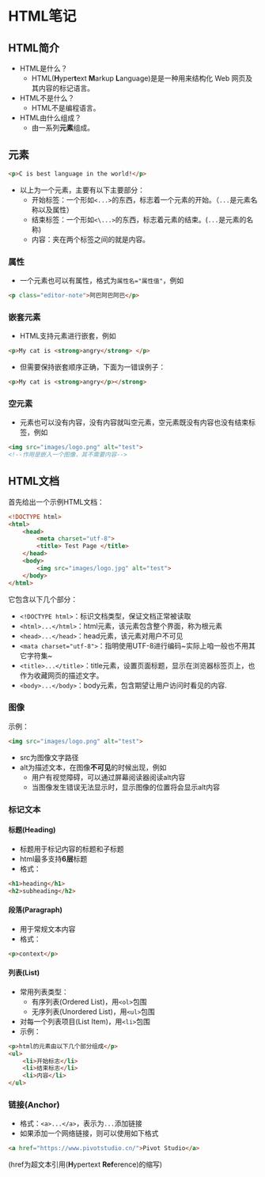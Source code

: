 # HTML笔记

## HTML简介

- HTML是什么？
  - HTML(**H**yper**t**ext **M**arkup **L**anguage)是是一种用来结构化 Web 网页及其内容的标记语言。
- HTML不是什么？
  - HTML不是编程语言。
- HTML由什么组成？
  - 由一系列**元素**组成。

## 元素

```html
<p>C is best language in the world!</p>
```

- 以上为一个元素，主要有以下主要部分：
  - 开始标签：一个形如`<...>`的东西，标志着一个元素的开始。（`...`是元素名称以及属性）
  - 结束标签：一个形如`<\...>`的东西，标志着元素的结束。(`...`是元素的名称)
  - 内容：夹在两个标签之间的就是内容。

### 属性

- 一个元素也可以有属性，格式为`属性名="属性值"`，例如

```html
<p class="editor-note">阿巴阿巴阿巴</p>
```

### 嵌套元素

- HTML支持元素进行嵌套，例如

```html
<p>My cat is <strong>angry</strong> </p>
```

- 但需要保持嵌套顺序正确，下面为一错误例子：

```html
<p>My cat is <strong>angry</p></strong>
```

### 空元素

- 元素也可以没有内容，没有内容就叫空元素，空元素既没有内容也没有结束标签，例如

```html
<img src="images/logo.png" alt="test">
<!--作用是嵌入一个图像，其不需要内容-->
```

## HTML文档

首先给出一个示例HTML文档：

```html
<!DOCTYPE html>
<html>
    <head>
        <meta charset="utf-8">
        <title> Test Page </title>
    </head>
    <body>
        <img src="images/logo.jpg" alt="test">
    </body>
</html>
```

它包含以下几个部分：

- `<!DOCTYPE html>`：标识文档类型，保证文档正常被读取
- `<html>...</html>`：html元素，该元素包含整个界面，称为根元素
- `<head>...</head>`：head元素，该元素对用户不可见
- `<mata charset="utf-8">`：指明使用UTF-8进行编码~实际上咱一般也不用其它字符集~
- `<title>...</title>`：title元素，设置页面标题，显示在浏览器标签页上，也作为收藏网页的描述文字。
- `<body>...</body>`：body元素，包含期望让用户访问时看见的内容.

### 图像

示例：

```html
<img src="images/logo.png" alt="test">
```

- src为图像文字路径
- alt为描述文本，在图像**不可见**的时候出现，例如
  - 用户有视觉障碍，可以通过屏幕阅读器阅读alt内容
  - 当图像发生错误无法显示时，显示图像的位置将会显示alt内容

### 标记文本

#### 标题(Heading)

- 标题用于标记内容的标题和子标题
- html最多支持**6层**标题
- 格式：

```html
<h1>heading</h1>
<h2>subheading</h2>
```

#### 段落(Paragraph)

- 用于常规文本内容
- 格式：

```html
<p>context</p>
```

#### 列表(List)

- 常用列表类型：
  - 有序列表(Ordered List)，用`<ol>`包围
  - 无序列表(Unordered List)，用`<ul>`包围
- 对每一个列表项目(List Item)，用`<li>`包围
- 示例：

```html
<p>html的元素由以下几个部分组成</p>
<ul>
    <li>开始标志</li>
    <li>结束标志</li>
    <li>内容</li>
</ul>
```

### 链接(Anchor)

- 格式：`<a>...</a>`，表示为`...`添加链接
- 如果添加一个网络链接，则可以使用如下格式

```html
<a href="https://www.pivotstudio.cn/">Pivot Studio</a>
```

(href为超文本引用(**H**ypertext **Ref**erence)的缩写)

